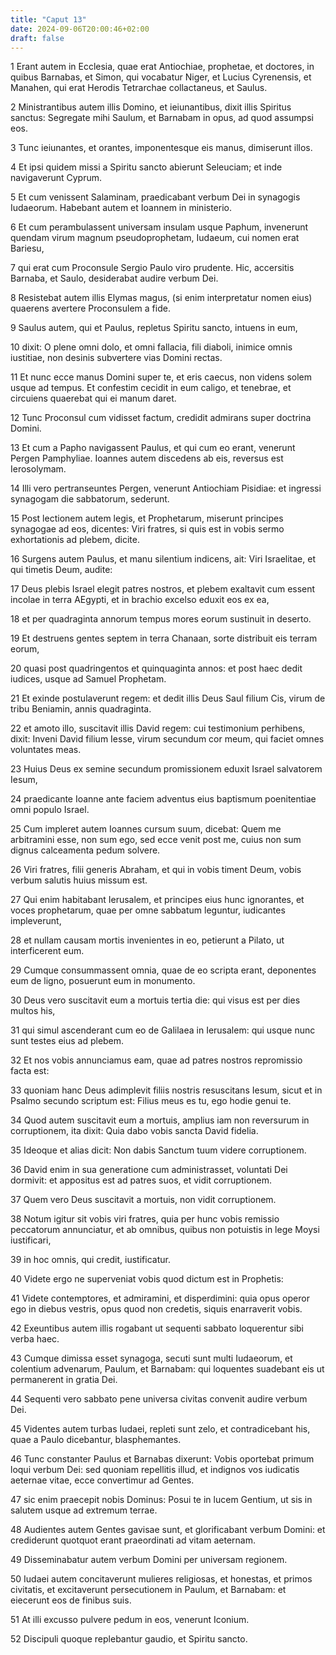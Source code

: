 ```yaml
---
title: "Caput 13"
date: 2024-09-06T20:00:46+02:00
draft: false
---
```



1 Erant autem in Ecclesia, quae erat Antiochiae, prophetae, et doctores, in quibus Barnabas, et Simon, qui vocabatur Niger, et Lucius Cyrenensis, et Manahen, qui erat Herodis Tetrarchae collactaneus, et Saulus.

2 Ministrantibus autem illis Domino, et ieiunantibus, dixit illis Spiritus sanctus: Segregate mihi Saulum, et Barnabam in opus, ad quod assumpsi eos.

3 Tunc ieiunantes, et orantes, imponentesque eis manus, dimiserunt illos.

4 Et ipsi quidem missi a Spiritu sancto abierunt Seleuciam; et inde navigaverunt Cyprum.

5 Et cum venissent Salaminam, praedicabant verbum Dei in synagogis Iudaeorum. Habebant autem et Ioannem in ministerio.

6 Et cum perambulassent universam insulam usque Paphum, invenerunt quendam virum magnum pseudoprophetam, Iudaeum, cui nomen erat Bariesu,

7 qui erat cum Proconsule Sergio Paulo viro prudente. Hic, accersitis Barnaba, et Saulo, desiderabat audire verbum Dei.

8 Resistebat autem illis Elymas magus, (si enim interpretatur nomen eius) quaerens avertere Proconsulem a fide.

9 Saulus autem, qui et Paulus, repletus Spiritu sancto, intuens in eum,

10 dixit: O plene omni dolo, et omni fallacia, fili diaboli, inimice omnis iustitiae, non desinis subvertere vias Domini rectas.

11 Et nunc ecce manus Domini super te, et eris caecus, non videns solem usque ad tempus. Et confestim cecidit in eum caligo, et tenebrae, et circuiens quaerebat qui ei manum daret.

12 Tunc Proconsul cum vidisset factum, credidit admirans super doctrina Domini.

13 Et cum a Papho navigassent Paulus, et qui cum eo erant, venerunt Pergen Pamphyliae. Ioannes autem discedens ab eis, reversus est Ierosolymam.

14 Illi vero pertranseuntes Pergen, venerunt Antiochiam Pisidiae: et ingressi synagogam die sabbatorum, sederunt.

15 Post lectionem autem legis, et Prophetarum, miserunt principes synagogae ad eos, dicentes: Viri fratres, si quis est in vobis sermo exhortationis ad plebem, dicite.

16 Surgens autem Paulus, et manu silentium indicens, ait: Viri Israelitae, et qui timetis Deum, audite:

17 Deus plebis Israel elegit patres nostros, et plebem exaltavit cum essent incolae in terra AEgypti, et in brachio excelso eduxit eos ex ea,

18 et per quadraginta annorum tempus mores eorum sustinuit in deserto.

19 Et destruens gentes septem in terra Chanaan, sorte distribuit eis terram eorum,

20 quasi post quadringentos et quinquaginta annos: et post haec dedit iudices, usque ad Samuel Prophetam.

21 Et exinde postulaverunt regem: et dedit illis Deus Saul filium Cis, virum de tribu Beniamin, annis quadraginta.

22 et amoto illo, suscitavit illis David regem: cui testimonium perhibens, dixit: Inveni David filium Iesse, virum secundum cor meum, qui faciet omnes voluntates meas.

23 Huius Deus ex semine secundum promissionem eduxit Israel salvatorem Iesum,

24 praedicante Ioanne ante faciem adventus eius baptismum poenitentiae omni populo Israel.

25 Cum impleret autem Ioannes cursum suum, dicebat: Quem me arbitramini esse, non sum ego, sed ecce venit post me, cuius non sum dignus calceamenta pedum solvere.

26 Viri fratres, filii generis Abraham, et qui in vobis timent Deum, vobis verbum salutis huius missum est.

27 Qui enim habitabant Ierusalem, et principes eius hunc ignorantes, et voces prophetarum, quae per omne sabbatum leguntur, iudicantes impleverunt,

28 et nullam causam mortis invenientes in eo, petierunt a Pilato, ut interficerent eum.

29 Cumque consummassent omnia, quae de eo scripta erant, deponentes eum de ligno, posuerunt eum in monumento.

30 Deus vero suscitavit eum a mortuis tertia die: qui visus est per dies multos his,

31 qui simul ascenderant cum eo de Galilaea in Ierusalem: qui usque nunc sunt testes eius ad plebem.

32 Et nos vobis annunciamus eam, quae ad patres nostros repromissio facta est:

33 quoniam hanc Deus adimplevit filiis nostris resuscitans Iesum, sicut et in Psalmo secundo scriptum est: Filius meus es tu, ego hodie genui te.

34 Quod autem suscitavit eum a mortuis, amplius iam non reversurum in corruptionem, ita dixit: Quia dabo vobis sancta David fidelia.

35 Ideoque et alias dicit: Non dabis Sanctum tuum videre corruptionem.

36 David enim in sua generatione cum administrasset, voluntati Dei dormivit: et appositus est ad patres suos, et vidit corruptionem.

37 Quem vero Deus suscitavit a mortuis, non vidit corruptionem.

38 Notum igitur sit vobis viri fratres, quia per hunc vobis remissio peccatorum annunciatur, et ab omnibus, quibus non potuistis in lege Moysi iustificari,

39 in hoc omnis, qui credit, iustificatur.

40 Videte ergo ne superveniat vobis quod dictum est in Prophetis:

41 Videte contemptores, et admiramini, et disperdimini: quia opus operor ego in diebus vestris, opus quod non credetis, siquis enarraverit vobis.

42 Exeuntibus autem illis rogabant ut sequenti sabbato loquerentur sibi verba haec.

43 Cumque dimissa esset synagoga, secuti sunt multi Iudaeorum, et colentium advenarum, Paulum, et Barnabam: qui loquentes suadebant eis ut permanerent in gratia Dei.

44 Sequenti vero sabbato pene universa civitas convenit audire verbum Dei.

45 Videntes autem turbas Iudaei, repleti sunt zelo, et contradicebant his, quae a Paulo dicebantur, blasphemantes.

46 Tunc constanter Paulus et Barnabas dixerunt: Vobis oportebat primum loqui verbum Dei: sed quoniam repellitis illud, et indignos vos iudicatis aeternae vitae, ecce convertimur ad Gentes.

47 sic enim praecepit nobis Dominus: Posui te in lucem Gentium, ut sis in salutem usque ad extremum terrae.

48 Audientes autem Gentes gavisae sunt, et glorificabant verbum Domini: et crediderunt quotquot erant praeordinati ad vitam aeternam.

49 Disseminabatur autem verbum Domini per universam regionem.

50 Iudaei autem concitaverunt mulieres religiosas, et honestas, et primos civitatis, et excitaverunt persecutionem in Paulum, et Barnabam: et eiecerunt eos de finibus suis.

51 At illi excusso pulvere pedum in eos, venerunt Iconium.

52 Discipuli quoque replebantur gaudio, et Spiritu sancto.

